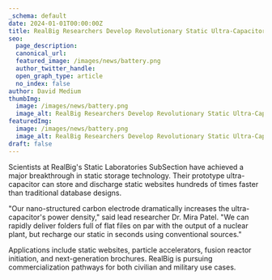 ```yaml
---
_schema: default
date: 2024-01-01T00:00:00Z
title: RealBig Researchers Develop Revolutionary Static Ultra-Capacitor
seo:
  page_description:
  canonical_url:
  featured_image: /images/news/battery.png
  author_twitter_handle:
  open_graph_type: article
  no_index: false
author: David Medium
thumbImg:
  image: /images/news/battery.png
  image_alt: RealBig Researchers Develop Revolutionary Static Ultra-Capacitor
featuredImg:
  image: /images/news/battery.png
  image_alt: RealBig Researchers Develop Revolutionary Static Ultra-Capacitor
draft: false
---
```

Scientists at RealBig's Static Laboratories SubSection have achieved a major breakthrough in static storage technology. Their prototype ultra-capacitor can store and discharge static websites hundreds of times faster than traditional database designs.

"Our nano-structured carbon electrode dramatically increases the ultra-capacitor's power density," said lead researcher Dr. Mira Patel. "We can rapidly deliver folders full of flat files on par with the output of a nuclear plant, but recharge our static in seconds using conventional sources."

Applications include static websites, particle accelerators, fusion reactor initiation, and next-generation brochures. RealBig is pursuing commercialization pathways for both civilian and military use cases.